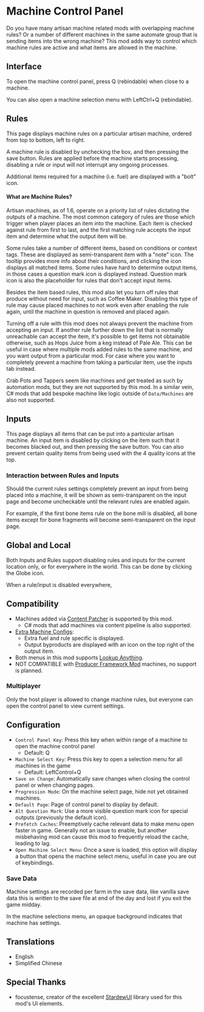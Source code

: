 # Machine Control Panel

Do you have many artisan machine related mods with overlapping machine rules? Or a number of different machines in the same automate group that is sending items into the wrong machine? This mod adds way to control which machine rules are active and what items are allowed in the machine.

## Interface

To open the machine control panel, press Q (rebindable) when close to a machine.

You can also open a machine selection menu with LeftCtrl+Q (rebindable).

## Rules

This page displays machine rules on a particular artisan machine, ordered from top to bottom, left to right.

A machine rule is disabled by unchecking the box, and then pressing the save button. Rules are applied before the machine starts processing, disabling a rule or input will not interrupt any ongoing processes.

Additional items required for a machine (i.e. fuel) are displayed with a "bolt" icon.

#### What are Machine Rules?

Artisan machines, as of 1.6, operate on a priority list of rules dictating the outputs of a machine. The most common category of rules are those which trigger when player places an item into the machine. Each item is checked against rule from first to last, and the first matching rule accepts the input item and determine what the output item will be.

Some rules take a number of different items, based on conditions or context tags. These are displayed as semi-transparent item with a "note" icon. The tooltip provides more info about their conditions, and clicking the icon displays all matched items. Some rules have hard to determine output items, in those cases a question mark icon is displayed instead. Question mark icon is also the placeholder for rules that don't accept input items.

Besides the item based rules, this mod also let you turn off rules that produce without need for input, such as Coffee Maker. Disabling this type of rule may cause placed machines to not work even after enabling the rule again, until the machine in question is removed and placed again.

Turning off a rule with this mod does not always prevent the machine from accepting an input. If another rule further down the list that is normally unreachable can accept the item, it's possible to get items not obtainable otherwise, such as Hops Juice from a keg instead of Pale Ale. This can be useful in case where multiple mods added rules to the same machine, and you want output from a particular mod. For case where you want to completely prevent a machine from taking a particular item, use the inputs tab instead.

Crab Pots and Tappers seem like machines and get treated as such by automation mods, but they are not supported by this mod. In a similar vein, C# mods that add bespoke machine like logic outside of `Data/Machines` are also not supported.

## Inputs

This page displays all items that can be put into a particular artisan machine.
An input item is disabled by clicking on the item such that it becomes blacked out, and then pressing the save button.
You can also prevent certain quality items from being used with the 4 quality icons at the top.

### Interaction between Rules and Inputs

Should the current rules settings completely prevent an input from being placed into a machine, it will be shown as semi-transparent on the input page and become uncheckable until the relevant rules are enabled again.

For example, if the first bone items rule on the bone mill is disabled, all bone items except for bone fragments will become semi-transparent on the input page.

## Global and Local

Both Inputs and Rules support disabling rules and inputs for the current location only, or for everywhere in the world. This can be done by clicking the Globe icon.

When a rule/input is disabled everywhere, 

## Compatibility 

* Machines added via [Content Patcher](https://www.nexusmods.com/stardewvalley/mods/1915) is supported by this mod.
    * C# mods that add machines via content pipeline is also supported.
* [Extra Machine Configs](https://www.nexusmods.com/stardewvalley/mods/22256):
    * Extra fuel and rule specific is displayed.
    * Output byproducts are displayed with an icon on the top right of the output item.
* Both menus in this mod supports [Lookup Anything](https://www.nexusmods.com/stardewvalley/mods/541).
* NOT COMPATIBLE with [Producer Framework Mod](https://www.nexusmods.com/stardewvalley/mods/4970) machines, no support is planned.

### Multiplayer

Only the host player is allowed to change machine rules, but everyone can open the control panel to view current settings.

## Configuration

* `Control Panel Key`: Press this key when within range of a machine to open the machine control panel
    * Default: Q
* `Machine Select Key`: Press this key to open a selection menu for all machines in the game
    * Default: LeftControl+Q
* `Save on Change`: Automatically save changes when closing the control panel or when changing pages.
* `Progression Mode`: On the machine select page, hide not yet obtained machines.
* `Default Page`: Page of control panel to display by default.
* `Alt Question Mark`: Use a more visible question mark icon for special outputs (previously the default icon).
* `Prefetch Caches`: Preemptively cache relevant data to make menu open faster in game. Generally not an issue to enable, but another misbehaving mod can cause this mod to frequently reload the cache, leading to lag.
* `Open Machine Select Menu`: Once a save is loaded, this option will display a button that opens the machine select menu, useful in case you are out of keybindings.

### Save Data

Machine settings are recorded per farm in the save data, like vanilla save data this is written to the save file at end of the day and lost if you exit the game midday.

In the machine selections menu, an opaque background indicates that machine has settings.

## Translations

* English
* Simplified Chinese

## Special Thanks

* focustense, creator of the excellent [StardewUI](https://github.com/focustense/StardewUI) library used for this mod's UI elements.
